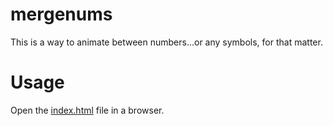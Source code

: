 # mergenums

This is a way to animate between numbers...or any symbols, for that matter.

# Usage

Open the [index.html](index.html) file in a browser.
